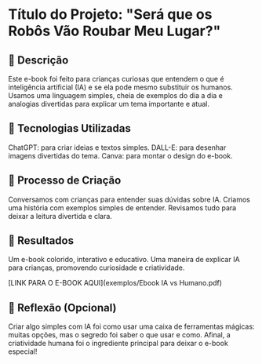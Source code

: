 # Título do Projeto: "Será que os Robôs Vão Roubar Meu Lugar?"

## 📒 Descrição
Este e-book foi feito para crianças curiosas que entendem o que é inteligência artificial (IA) e se ela pode mesmo substituir os humanos. Usamos uma linguagem simples, cheia de exemplos do dia a dia e analogias divertidas para explicar um tema importante e atual.

## 🤖 Tecnologias Utilizadas
ChatGPT: para criar ideias e textos simples.
DALL-E: para desenhar imagens divertidas do tema.
Canva: para montar o design do e-book.

## 🧐 Processo de Criação
Conversamos com crianças para entender suas dúvidas sobre IA.
Criamos uma história com exemplos simples de entender.
Revisamos tudo para deixar a leitura divertida e clara.

## 🚀 Resultados
Um e-book colorido, interativo e educativo.
Uma maneira de explicar IA para crianças, promovendo curiosidade e criatividade.

[LINK PARA O E-BOOK AQUI](exemplos/Ebook IA vs Humano.pdf)

## 💭 Reflexão (Opcional)
Criar algo simples com IA foi como usar uma caixa de ferramentas mágicas: muitas opções, mas o segredo foi saber o que usar e como. Afinal, a criatividade humana foi o ingrediente principal para deixar o e-book especial!
